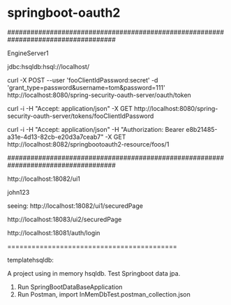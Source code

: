 # springboot-oauth2

####################################################################################


EngineServer1

jdbc:hsqldb:hsql://localhost/



curl -X POST --user 'fooClientIdPassword:secret' -d 'grant_type=password&username=tom&password=111' http://localhost:8080/spring-security-oauth-server/oauth/token

curl -i -H "Accept: application/json" -X GET http://localhost:8080/spring-security-oauth-server/tokens/fooClientIdPassword

curl -i -H "Accept: application/json" -H "Authorization: Bearer e8b21485-a31e-4d13-82cb-e20d3a7ceab7" -X GET http://localhost:8082/springbootoauth2-resource/foos/1


####################################################################################

http://localhost:18082/ui1

john123

seeing: http://localhost:18082/ui1/securedPage


http://localhost:18083/ui2/securedPage

http://localhost:18081/auth/login


==========================================

templatehsqldb:

A project using in memory hsqldb.
Test Springboot data jpa.

1. Run SpringBootDataBaseApplication
2. Run Postman, import InMemDbTest.postman_collection.json


